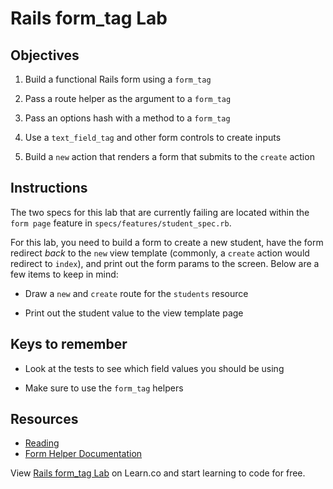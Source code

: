 # Rails form_tag Lab

## Objectives

1. Build a functional Rails form using a `form_tag`

2. Pass a route helper as the argument to a `form_tag`

3. Pass an options hash with a method to a `form_tag`

4. Use a `text_field_tag` and other form controls to create inputs

5. Build a `new` action that renders a form that submits to the `create` action

## Instructions

The two specs for this lab that are currently failing are located within the
`form page` feature in `specs/features/student_spec.rb`.

For this lab, you need to build a form to create a new student, have the form
redirect _back_ to the `new` view template (commonly, a `create` action would
redirect to `index`), and print out the form params to the screen.  Below are a
few items to keep in mind:

* Draw a `new` and `create` route for the `students` resource

* Print out the student value to the view template page

## Keys to remember

* Look at the tests to see which field values you should be using

* Make sure to use the `form_tag` helpers

## Resources

* [Reading](https://github.com/learn-co-curriculum/rails-form_tag-readme)
* [Form Helper Documentation](http://api.rubyonrails.org/classes/ActionView/Helpers/FormTagHelper.html)

<p class='util--hide'>View <a href='https://learn.co/lessons/rails-form_tag-lab' title='Rails form_tag Lab'>Rails form_tag Lab</a> on Learn.co and start learning to code for free.</p>
